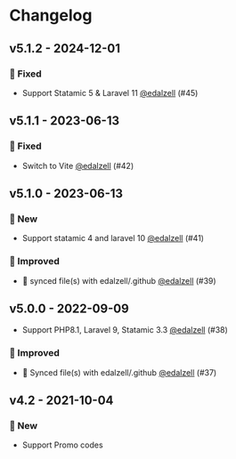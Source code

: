 # Changelog

## v5.1.2 - 2024-12-01

### 🐛 Fixed

- Support Statamic 5 & Laravel 11 [@edalzell](https://github.com/edalzell) (#45)

## v5.1.1 - 2023-06-13

### 🐛 Fixed

- Switch to Vite [@edalzell](https://github.com/edalzell) (#42)

## v5.1.0 - 2023-06-13

### 🚀 New

- Support statamic 4 and laravel 10 [@edalzell](https://github.com/edalzell) (#41)

### 🔧 Improved

- 🔄 synced file(s) with edalzell/.github [@edalzell](https://github.com/edalzell) (#39)

## v5.0.0 - 2022-09-09

- Support PHP8.1, Laravel 9, Statamic 3.3 [@edalzell](https://github.com/edalzell) (#38)

### 🔧 Improved

- 🔄 Synced file(s) with edalzell/.github [@edalzell](https://github.com/edalzell) (#37)

## v4.2 - 2021-10-04

### 🚀 New

- Support Promo codes
